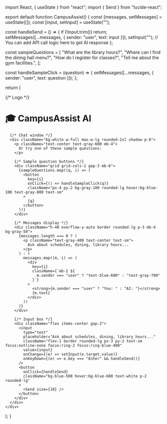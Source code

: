import React, { useState } from "react";
import { Send } from "lucide-react";

export default function CampusAssist() {
  const [messages, setMessages] = useState([]);
  const [input, setInput] = useState("");

  const handleSend = () => {
    if (!input.trim()) return;
    setMessages([...messages, { sender: "user", text: input }]);
    setInput("");
    // You can add API call logic here to get AI response
  };

  const sampleQuestions = [
    "What are the library hours?",
    "Where can I find the dining hall menu?",
    "How do I register for classes?",
    "Tell me about the gym facilities.",
  ];

  const handleSampleClick = (question) => {
    setMessages([...messages, { sender: "user", text: question }]);
  };

  return (
    <div className="flex flex-col items-center justify-center min-h-screen bg-gray-50">
      {/* Logo */}
      <h1 className="text-2xl font-semibold text-blue-600 flex items-center gap-2 mb-6">
        🎓 CampusAssist AI
      </h1>

      {/* Chat window */}
      <div className="bg-white w-full max-w-lg rounded-2xl shadow p-6">
        <p className="text-center text-gray-600 mb-4">
          Or try one of these sample questions:
        </p>

        {/* Sample question buttons */}
        <div className="grid grid-cols-2 gap-3 mb-6">
          {sampleQuestions.map((q, i) => (
            <button
              key={i}
              onClick={() => handleSampleClick(q)}
              className="px-4 py-2 bg-gray-100 rounded-lg hover:bg-blue-100 text-gray-800 text-sm"
            >
              {q}
            </button>
          ))}
        </div>

        {/* Messages display */}
        <div className="h-40 overflow-y-auto border rounded-lg p-3 mb-4 bg-gray-50">
          {messages.length === 0 ? (
            <p className="text-gray-400 text-center text-sm">
              Ask about schedules, dining, library hours...
            </p>
          ) : (
            messages.map((m, i) => (
              <div
                key={i}
                className={`mb-2 ${
                  m.sender === "user" ? "text-blue-600" : "text-gray-700"
                }`}
              >
                <strong>{m.sender === "user" ? "You: " : "AI: "}</strong>
                {m.text}
              </div>
            ))
          )}
        </div>

        {/* Input box */}
        <div className="flex items-center gap-2">
          <input
            type="text"
            placeholder="Ask about schedules, dining, library hours..."
            className="flex-1 border rounded-lg px-3 py-2 text-sm focus:outline-none focus:ring-2 focus:ring-blue-400"
            value={input}
            onChange={(e) => setInput(e.target.value)}
            onKeyDown={(e) => e.key === "Enter" && handleSend()}
          />
          <button
            onClick={handleSend}
            className="bg-blue-500 hover:bg-blue-600 text-white p-2 rounded-lg"
          >
            <Send size={18} />
          </button>
        </div>
      </div>
    </div>
  );
}
